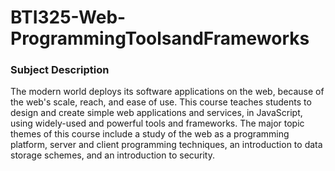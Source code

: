 # BTI325-Web-ProgrammingToolsandFrameworks

### Subject Description

The modern world deploys its software applications on the web, because of the web's scale, reach, and ease of use. This course teaches students to design and create simple web applications and services, in JavaScript, using widely-used and powerful tools and frameworks. The major topic themes of this course include a study of the web as a programming platform, server and client programming techniques, an introduction to data storage schemes, and an introduction to security.
